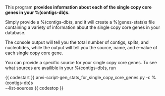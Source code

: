 This program **provides information about each of the single copy core genes in your %(contigs-db)s**. 

Simply provide a %(contigs-db)s, and it will create a %(genes-stats)s file containing a variety of information about the single copy core genes in your database. 

The console output will tell you the total number of contigs, splits, and nucleotides, while the output will tell you the source, name, and e-value of each single copy core gene. 

You can provide a specific source for your single copy core genes. To see what sources are availible in your %(contigs-db)s, run 

{{ codestart }}
anvi-script-gen_stats_for_single_copy_core_genes.py -c %(contigs-db)s \
                --list-sources
{{ codestop }}
